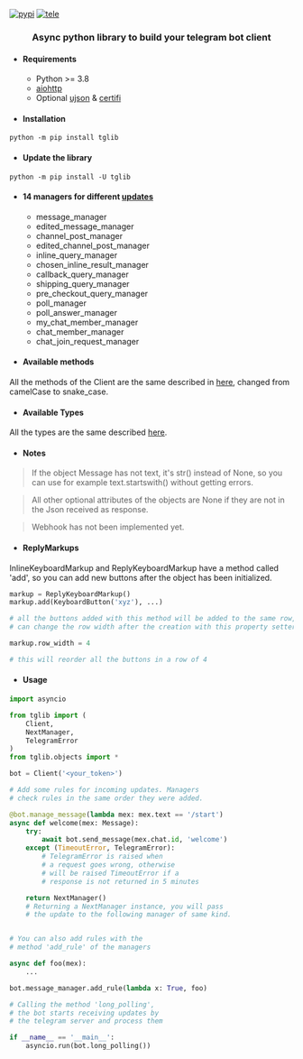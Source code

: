[![pypi](https://img.shields.io/badge/pypi-tglib-blue)](https://pypi.org/project/tglib/) [![tele](https://img.shields.io/badge/telegram-@unixtux-blue)](https://t.me/geko1)

<h3 align="center">Async python library to build your telegram bot client</h3>

* #### Requirements
  * Python >= 3.8
  * [aiohttp](https://github.com/aio-libs/aiohttp)
  * Optional [ujson](https://github.com/ultrajson/ultrajson) & [certifi](https://github.com/certifi/python-certifi)

* #### Installation
```python -m pip install tglib```
* #### Update the library
```python -m pip install -U tglib```

* #### 14 managers for different [updates](https://core.telegram.org/bots/api#update)
  * message_manager
  * edited_message_manager
  * channel_post_manager
  * edited_channel_post_manager
  * inline_query_manager
  * chosen_inline_result_manager
  * callback_query_manager
  * shipping_query_manager
  * pre_checkout_query_manager
  * poll_manager
  * poll_answer_manager
  * my_chat_member_manager
  * chat_member_manager
  * chat_join_request_manager


* #### Available methods
All the methods of the Client are the same described in [here](https://core.telegram.org/bots/api#available-methods), changed from camelCase to snake_case.

* #### Available Types
All the types are the same described [here](https://core.telegram.org/bots/api#available-types).

* #### Notes
> If the object Message has not text, it's str() instead of None, so you can use for example text.startswith() without getting errors.

> All other optional attributes of the objects are None if they are not in the Json received as response.

> Webhook has not been implemented yet.

* #### ReplyMarkups
InlineKeyboardMarkup and ReplyKeyboardMarkup have a method called 'add', so you can add new buttons after the object has been initialized.
```python
markup = ReplyKeyboardMarkup()
markup.add(KeyboardButton('xyz'), ...)

# all the buttons added with this method will be added to the same row, you
# can change the row width after the creation with this property setter 'row_width'

markup.row_width = 4

# this will reorder all the buttons in a row of 4
```

* #### Usage
```python
import asyncio

from tglib import (
    Client,
    NextManager,
    TelegramError
)
from tglib.objects import *

bot = Client('<your_token>')

# Add some rules for incoming updates. Managers
# check rules in the same order they were added.

@bot.manage_message(lambda mex: mex.text == '/start')
async def welcome(mex: Message):
    try:
        await bot.send_message(mex.chat.id, 'welcome')
    except (TimeoutError, TelegramError):
        # TelegramError is raised when
        # a request goes wrong, otherwise
        # will be raised TimeoutError if a
        # response is not returned in 5 minutes

    return NextManager()
    # Returning a NextManager instance, you will pass
    # the update to the following manager of same kind.


# You can also add rules with the
# method 'add_rule' of the managers

async def foo(mex):
    ...

bot.message_manager.add_rule(lambda x: True, foo)

# Calling the method 'long_polling',
# the bot starts receiving updates by
# the telegram server and process them

if __name__ == '__main__':
    asyncio.run(bot.long_polling())
```
